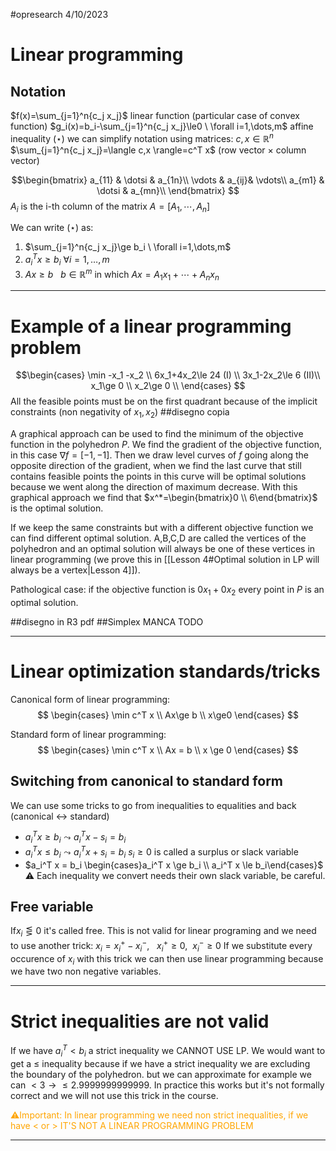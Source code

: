 #opresearch 
4/10/2023
# Linear programming
## Notation
$f(x)=\sum_{j=1}^n{c_j x_j}$ linear function (particular case of convex function)
$g_i(x)=b_i-\sum_{j=1}^n{c_j x_j}\le0 \ \forall i=1,\dots,m$ affine inequality $(\star)$
we can simplify notation using matrices: $c,x\in \mathbb{R}^n$
$\sum_{j=1}^n{c_j x_j}=\langle c,x \rangle=c^T x$ (row vector $\times$ column vector)

$$\begin{bmatrix}   
a_{11} & \dotsi & a_{1n}\\   
\vdots & a_{ij}& \vdots\\
a_{m1} & \dotsi & a_{mn}\\   
\end{bmatrix}
$$
$A_i$ is the i-th column of the matrix $A=[A_1,\dotsi,A_n]$

We can write $(\star)$ as:
1. $\sum_{j=1}^n{c_j x_j}\ge b_i \ \forall i=1,\dots,m$ 
2. $a_i^T x\ge b_i\ \forall i=1,\dots,m$
3. $A x\ge b\ \ \ b\in \mathbb{R}^m$ in which $Ax=A_1 x_1+ \dotsi +A_n x_n$

---
# Example of a linear programming problem

$$\begin{cases}
\min -x_1 -x_2 \\
6x_1+4x_2\le 24 (I) \\
3x_1-2x_2\le 6 (II)\\  
x_1\ge 0 \\
x_2\ge 0 \\
\end{cases}
$$
All the feasible points must be on the first quadrant because of the implicit constraints (non negativity of $x_1,x_2$)
##disegno copia

A graphical approach can be used to find the minimum of the objective function in the polyhedron $P$.
We find the gradient of the objective function, in this case $\nabla f=[-1,-1]$.
Then we draw level curves of $f$ going along the opposite direction of the gradient, when we find the last curve that still contains feasible points the points in this curve will be optimal solutions because we went along the direction of maximum decrease.
With this graphical approach we find that $x^*=\begin{bmatrix}0 \\ 6\end{bmatrix}$ is the optimal solution.

If we keep the same constraints but with a different objective function we can find different optimal solution.
A,B,C,D are called the vertices of the polyhedron and an optimal solution will always be one of these vertices in linear programming (we prove this in [[Lesson 4#Optimal solution in LP will always be a vertex|Lesson 4]]). 

Pathological case: if the objective function is $0x_1+0x_2$ every point in $P$ is an optimal solution.

##disegno in R3 pdf 
##Simplex MANCA TODO

---
# Linear optimization standards/tricks
Canonical form of linear programming:
$$
\begin{cases}
\min c^T x \\
Ax\ge b \\
x\ge0
\end{cases}
$$

Standard form of linear programming:
$$
\begin{cases}
\min c^T x \\
Ax = b \\
x \ge 0
\end{cases}
$$
## Switching from canonical to standard form
We can use some tricks to go from inequalities to equalities and back (canonical $\leftrightarrow$ standard)

* $a_i^T x\ge b_i \leadsto a_i^T x -s_i= b_i$
* $a_i^T x\le b_i \leadsto a_i^T x +s_i= b_i$
$s_i \ge 0$ is called a surplus or slack variable
* $a_i^T x = b_i \begin{cases}a_i^T x \ge b_i \\ a_i^T x \le b_i\end{cases}$
⚠️ Each inequality we convert needs their own slack variable, be careful.
## Free variable
If$x_i \lesseqgtr 0$ it's called free. This is not valid for linear programing and we need to use another trick:
$x_i=x_i^+ - x_i^-,\ \ \ x_i^+\ge0,\ \ x_i^-\ge0$
If we substitute every occurence of $x_i$ with this trick we can then use linear programming because we have two non negative variables.

---
# Strict inequalities are not valid
If we have $a_i^T < b_i$  a strict inequality we CANNOT USE LP. We would want to get a $\le$ inequality because if we have a strict inequality we are excluding the boundary of the polyhedron.
but we can approximate for example we can $< 3 \to \le 2.9999999999999$.
In practice this works but it's not formally correct and we will not use this trick in the course.

<p style="color: orange">⚠Important: In linear programming we need non strict inequalities, if we have &lt or &gt IT'S NOT A LINEAR PROGRAMMING PROBLEM </p> 

---
